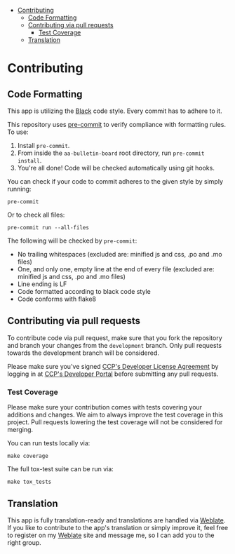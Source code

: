 <!-- TOC -->
* [Contributing](#contributing)
  * [Code Formatting](#code-formatting)
  * [Contributing via pull requests](#contributing-via-pull-requests)
    * [Test Coverage](#test-coverage)
  * [Translation](#translation)
<!-- TOC -->

# Contributing

## Code Formatting

This app is utilizing the [Black] code style. Every commit has to adhere to it.

This repository uses [pre-commit] to
verify compliance with formatting rules. To use:

1. Install `pre-commit`.
2. From inside the `aa-bulletin-board` root directory, run `pre-commit install`.
3. You're all done! Code will be checked automatically using git hooks.

You can check if your code to commit adheres to the given style by simply running:
```shell script
pre-commit
```

Or to check all files:
```shell script
pre-commit run --all-files
```

The following will be checked by `pre-commit`:

- No trailing whitespaces (excluded are: minified js and css, .po and .mo files)
- One, and only one, empty line at the end of every file (excluded are: minified js
  and css, .po and .mo files)
- Line ending is LF
- Code formatted according to black code style
- Code conforms with flake8


## Contributing via pull requests

To contribute code via pull request, make sure that you fork the repository and branch
your changes from the `development` branch. Only pull requests towards the development
branch will be considered.

Please make sure you've signed [CCP's Developer License Agreement] by logging in
at [CCP's Developer Portal] before submitting any pull requests.

### Test Coverage

Please make sure your contribution comes with tests covering your additions and
changes. We aim to always improve the test coverage in this project. Pull
requests lowering the test coverage will not be considered for merging.

You can run tests locally via:
```shell
make coverage
```

The full tox-test suite can be run via:
```shell
make tox_tests
```

## Translation

This app is fully translation-ready and translations are handled via [Weblate]. If
you like to contribute to the app's translation or simply improve it, feel free to
register on my [Weblate] site and message me, so I can add you to the right group.


<!-- Links -->
[Black]: https://black.readthedocs.io/en/stable/the_black_code_style.html "Black Code Formatter"
[pre-commit]: https://github.com/pre-commit/pre-commit "pre-commit"
[CCP's Developer License Agreement]: https://developers.eveonline.com/resource/license-agreement "CCP's Developer License Agreement"
[CCP's Developer Portal]: https://developers.eveonline.com/ "CCP's Developer Portal"
[Weblate]: https://weblate.ppfeufer.de/ "Weblate"
